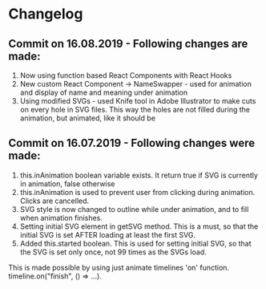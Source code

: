 # Changelog

## Commit on 16.08.2019 - Following changes are made:

1. Now using function based React Components with React Hooks
2. New custom React Component -> NameSwapper - used for animation and display of name and meaning under animation
3. Using modified SVGs - used Knife tool in Adobe Illustrator to make cuts on every hole in SVG files. This way the holes are not filled during the animation, but animated, like it should be

## Commit on 16.07.2019 - Following changes were made:

1. this.inAnimation boolean variable exists. It return true if SVG is currently in animation, false otherwise
2. this.inAnimation is used to prevent user from clicking during animation. Clicks are cancelled.
3. SVG style is now changed to outline while under animation, and to fill when animation finishes.
4. Setting initial SVG element in getSVG method. This is a must, so that the initial SVG is set AFTER loading at least the first SVG.
5. Added this.started boolean. This is used for setting initial SVG, so that the SVG is set only once, not 99 times as the SVGs load.

This is made possible by using just animate timelines 'on' function. timeline.on("finish", () => ...).
